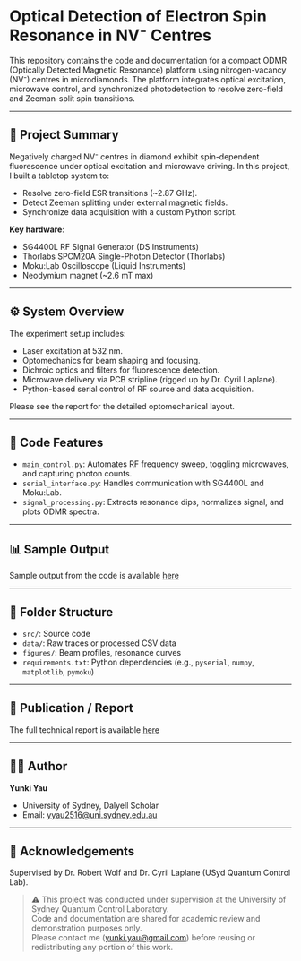 # Optical Detection of Electron Spin Resonance in NV⁻ Centres

This repository contains the code and documentation for a compact ODMR (Optically Detected Magnetic Resonance) platform using nitrogen-vacancy (NV⁻) centres in microdiamonds. The platform integrates optical excitation, microwave control, and synchronized photodetection to resolve zero-field and Zeeman-split spin transitions.

---

## 🔬 Project Summary

Negatively charged NV⁻ centres in diamond exhibit spin-dependent fluorescence under optical excitation and microwave driving. In this project, I built a tabletop system to:

- Resolve zero-field ESR transitions (~2.87 GHz).
- Detect Zeeman splitting under external magnetic fields.
- Synchronize data acquisition with a custom Python script.

**Key hardware**:  
- SG4400L RF Signal Generator (DS Instruments)
- Thorlabs SPCM20A Single-Photon Detector (Thorlabs)
- Moku:Lab Oscilloscope (Liquid Instruments)
- Neodymium magnet (~2.6 mT max)

---

## ⚙️ System Overview

The experiment setup includes:
- Laser excitation at 532 nm.
- Optomechanics for beam shaping and focusing.
- Dichroic optics and filters for fluorescence detection.
- Microwave delivery via PCB stripline (rigged up by Dr. Cyril Laplane).
- Python-based serial control of RF source and data acquisition.

Please see the report for the detailed optomechanical layout.

---

## 🧠 Code Features

- `main_control.py`: Automates RF frequency sweep, toggling microwaves, and capturing photon counts.
- `serial_interface.py`: Handles communication with SG4400L and Moku:Lab.
- `signal_processing.py`: Extracts resonance dips, normalizes signal, and plots ODMR spectra.

---

## 📊 Sample Output

Sample output from the code is available [here](./1MHz_sweep_10dbm.png)

---

## 📁 Folder Structure

- `src/`: Source code
- `data/`: Raw traces or processed CSV data
- `figures/`: Beam profiles, resonance curves
- `requirements.txt`: Python dependencies (e.g., `pyserial`, `numpy`, `matplotlib`, `pymoku`)

---

## 📜 Publication / Report

The full technical report is available [here](./Yunki_Dalyell_Report_23JUNE25.pdf) 

---

## 🧑‍💻 Author

**Yunki Yau**  
- University of Sydney, Dalyell Scholar  
- Email: yyau2516@uni.sydney.edu.au  

---

## 🧪 Acknowledgements

Supervised by Dr. Robert Wolf and Dr. Cyril Laplane (USyd Quantum Control Lab).

> ⚠️ This project was conducted under supervision at the University of Sydney Quantum Control Laboratory.  
> Code and documentation are shared for academic review and demonstration purposes only.  
> Please contact me (yunki.yau@gmail.com) before reusing or redistributing any portion of this work.


